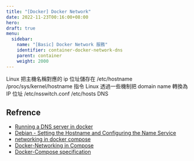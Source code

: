 ```yaml
---
title: "[Docker] Docker Network"
date: 2022-11-23T00:16:00+08:00
hero: 
draft: true
menu:
  sidebar:
    name: "[Basic] Docker Network 服務"
    identifier: container-docker-network-dns
    parent: container
    weight: 2000
---
```

Linux 把主機名稱對應的 ip 位址儲存在 /etc/hostname
/proc/sys/kernel/hostname 指令
Linux 透過一些機制把 domain name 轉換為 IP 位址
/etc/nsswitch.conf
/etc/hosts
DNS 
## Refrence
 - [Running a DNS server in docker](https://medium.com/nagoya-foundation/running-a-dns-server-in-docker-61cc2003e899)
 - [Debian - Setting the Hostname and Configuring the Name Service](https://debian-handbook.info/browse/stable/sect.hostname-name-service.html)
 - [networking in docker compose](https://titangene.github.io/article/networking-in-docker-compose.html)
 - [Docker-Networking in Compose](https://docs.docker.com/compose/networking/)
 - [Docker-Compose specification](https://docs.docker.com/compose/compose-file/)